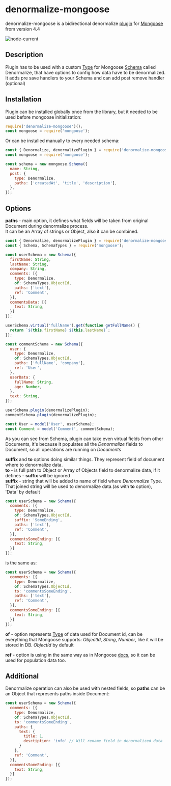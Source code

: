 # denormalize-mongoose

denormalize-mongoose is a bidirectional denormalize [plugin](https://mongoosejs.com/docs/plugins.html)
for [Mongoose](https://www.npmjs.com/package/mongoose) from version 4.4

![node-current](https://img.shields.io/node/v/denormalize-mongoose)

## Description
Plugin has to be used with a custom [Type](https://mongoosejs.com/docs/schematypes.html)
for Mongoose [Schema](https://mongoosejs.com/docs/guide.html) called Denormalize,
that have options to config how data have to be denormalized.\
It adds pre save handlers to your Schema and can add post remove handler (optional)

## Installation
Plugin can be installed globally once from the library, but it needed to be used before mongoose initialization:
```javascript
require('denormalize-mongoose')();
const mongoose = require('mongoose');
```
Or can be installed manually to every needed schema:
```javascript
const { Denormalize, denormalizePlugin } = require('denormalize-mongoose');
const mongoose = require('mongoose');

const schema = new mongoose.Schema({
  name: String,
  post: {
    type: Denormalize,
    paths: ['createdAt', 'title', 'description'],
  },
});
```

## Options
**paths** - main option, it defines what fields will be taken from original Document during denormalize process.\
It can be an Array of strings or Object, also it can be combined.
````javascript
const { Denormalize, denormalizePlugin } = require('denormalize-mongoose');
const { Schema, SchemaTypes } = require('mongoose');

const userSchema = new Schema({
  firstName: String,
  lastName: String,
  company: String,
  comments: [{
    type: Denormalize,
    of: SchemaTypes.ObjectId,
    paths: ['text'],
    ref: 'Comment',
  }],
  commentsData: [{
    text: String,
  }]
});

userSchema.virtual('fullName').get(function getFullName() {
  return `${this.firstName} ${this.lastName}`;
});

const commentSchema = new Schema({
  user: {
    type: Denormalize,
    of: SchemaTypes.ObjectId,
    paths: ['fullName', 'company'],
    ref: 'User',
  },
  userData: {
    fullName: String,
    age: Number,
  },
  text: String,
});

userSchema.plugin(denormalizePlugin);
commentSchema.plugin(denormalizePlugin);

const User = model('User', userSchema);
const Comment = model('Comment', commentSchema);
````
As you can see from Schema, plugin can take even virtual fields from other Documents,
it's because it populates all the *Denormalize* fields to Document,
so all operations are running on *Documents*

**suffix** and **to** options doing similar things. They represent field of document where to denormalize data.\
**to** - is full path to Object or Array of Objects field to denormalize data, if it defines - **suffix** will be ignored\
**suffix** - string that will be added to name of field where *Denormalize* Type. That joined string will be used to denormalize data.(as with **to** option), 'Data' by default
```javascript
const userSchema = new Schema({
  comments: [{
    type: Denormalize,
    of: SchemaTypes.ObjectId,
    suffix: 'SomeEnding',
    paths: ['text'],
    ref: 'Comment',
  }],
  commentsSomeEnding: [{
    text: String,
  }]
});
```
is the same as:
```javascript
const userSchema = new Schema({
  comments: [{
    type: Denormalize,
    of: SchemaTypes.ObjectId,
    to: 'commentsSomeEnding',
    paths: ['text'],
    ref: 'Comment',
  }],
  commentsSomeEnding: [{
    text: String,
  }]
});
```

**of** - option represents [Type](https://mongoosejs.com/docs/schematypes.html) of data used for Document id,
can be everything that Mongoose supports: *ObjectId*, *String*, *Number*, like it will be stored in DB. *ObjectId* by default

**ref** - option is using in the same way as in Mongoose [docs](https://mongoosejs.com/docs/populate.html), so it can be used for population data too.

## Additional
Denormalize operation can also be used with nested fields, so **paths** can be an Object that represents paths inside Document:
```javascript
const userSchema = new Schema({
  comments: [{
    type: Denormalize,
    of: SchemaTypes.ObjectId,
    to: 'commentsSomeEnding',
    paths: {
      text: {
        title: 1,
        desctiption: 'info' // Will rename field in denormalized data
      }
    },
    ref: 'Comment',
  }],
  commentsSomeEnding: [{
    text: String,
  }]
});
```
